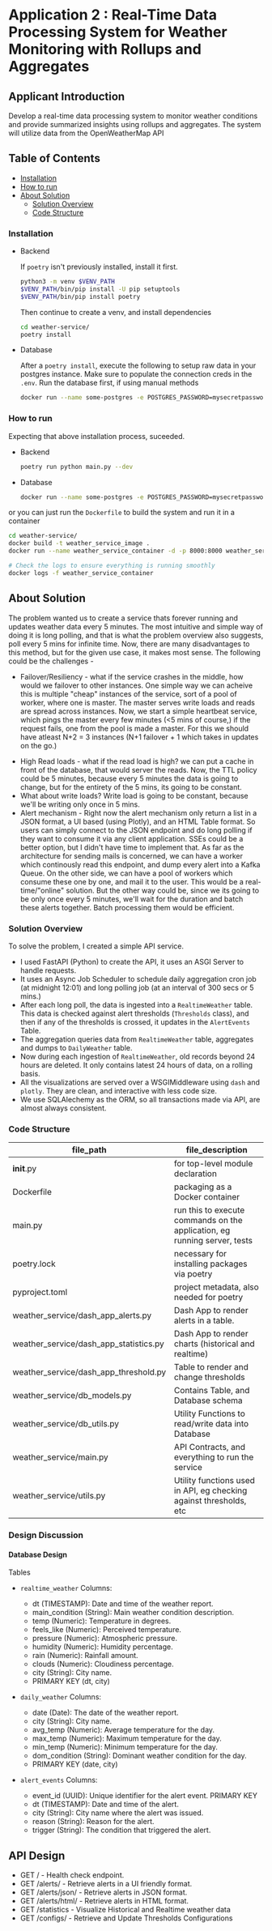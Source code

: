 # Application 2 : Real-Time Data Processing System for Weather Monitoring with Rollups and Aggregates

## Applicant Introduction
Develop a real-time data processing system to monitor weather conditions and provide summarized insights using rollups and aggregates. The system will utilize data from the
 OpenWeatherMap API

## Table of Contents


  + [Installation](#installation)
  + [How to run](#how-to-run)
+ [About Solution](#about-solution)
  - [Solution Overview](#solution-overview)
  - [Code Structure](#code-structure)


### Installation

+ Backend

    If `poetry` isn't previously installed, install it first. 
    ```bash
    python3 -m venv $VENV_PATH
    $VENV_PATH/bin/pip install -U pip setuptools
    $VENV_PATH/bin/pip install poetry
    ```

    Then continue to create a venv, and install dependencies
    ```bash
    cd weather-service/
    poetry install
    ```

+ Database

    After a `poetry install`, execute the following to setup raw data in your 
    postgres instance. Make sure to populate the connection creds in the `.env`.
    Run the database first, if using manual methods
    ```bash
    docker run --name some-postgres -e POSTGRES_PASSWORD=mysecretpassword -p 5432:5432 -d postgres
    ```

### How to run
Expecting that above installation process, suceeded.

+ Backend
    ```bash
    poetry run python main.py --dev
    ```
+ Database
    ```bash
    docker run --name some-postgres -e POSTGRES_PASSWORD=mysecretpassword -p 5432:5432 -d postgres
    ```

or you can just run the `Dockerfile` to build the system and run it in a container

```bash
cd weather-service/
docker build -t weather_service_image .
docker run --name weather_service_container -d -p 8000:8000 weather_service_image

# Check the logs to ensure everything is running smoothly
docker logs -f weather_service_container
```

## About Solution
The problem wanted us to create a service thats forever running and updates weather data every 5 
minutes. The most intuitive and simple way of doing it is long polling, and that is what the problem
overview also suggests, poll every 5 mins for infinite time. Now, there are many disadvantages to this 
method, but for the given use case, it makes most sense. The following could be the challenges - 
* Failover/Resiliency - what if the service crashes in the middle, how would we failover to other 
  instances. One simple way we can acheive this is multiple "cheap" instances of the service, 
  sort of a pool of worker, where one is master. The master serves write loads and reads are spread
  across instances. Now, we start a simple heartbeat service, which pings the master every few minutes 
  (<5 mins of course,) if the request fails, one from the pool is made a master. For this we should 
  have atleast N+2 = 3 instances (N+1 failover + 1 which takes in updates on the go.)
+ High Read loads - what if the read load is high? we can put a cache in front of the database, that would
  server the reads. Now, the TTL policy could be 5 minutes, because every 5 minutes the data is going to 
  change, but for the entirety of the 5 mins, its going to be constant. 
+ What about write loads? Write load is going to be constant, because we'll be writing only once in 5 mins.
+ Alert mechanism - Right now the alert mechanism only return a list in a JSON format, a UI based (using 
  Plotly), and an HTML Table format. So users can simply connect to the JSON endpoint and do long polling
  if they want to consume it via any client application. SSEs could be a better option, but I didn't have 
  time to implement that. 
  As far as the architecture for sending mails is concerned, we can have a worker which continously read 
  this endpoint, and dump every alert into a Kafka Queue. On the other side, we can have a pool of workers
  which consume these one by one, and mail it to the user. This would be a real-time/"online" solution.
  But the other way could be, since we its going to be only once every 5 minutes, we'll wait for the duration
  and batch these alerts together. Batch processing them would be efficient.

### Solution Overview
To solve the problem, I created a simple API service. 
* I used FastAPI (Python) to create the API, it uses an ASGI Server to handle requests.
* It uses an Async Job Scheduler to schedule daily aggregation cron job (at midnight 12:01) and long polling
  job (at an interval of 300 secs or 5 mins.)
* After each long poll, the data is ingested into a `RealtimeWeather` table. This data is checked against
  alert thresholds (`Thresholds` class), and then if any of the thresholds is crossed, it updates in the 
  `AlertEvents` Table. 
* The aggregation queries data from `RealtimeWeather` table, aggregates and dumps to `DailyWeather` table.
* Now during each ingestion of `RealtimeWeather`, old records beyond 24 hours are deleted. It only contains
  latest 24 hours of data, on a rolling basis.
* All the visualizations are served over a WSGIMiddleware using `dash` and `plotly`. They are clean, and 
  interactive with less code size. 
* We use SQLAlechemy as the ORM, so all transactions made via API, are almost always consistent.

### Code Structure
file_path | file_description
----------|-------------------
__init__.py|for top-level module declaration
Dockerfile | packaging as a Docker container
main.py | run this to execute commands on the application, eg running server, tests
poetry.lock | necessary for installing packages via poetry
pyproject.toml| project metadata, also needed for poetry
weather_service/dash_app_alerts.py| Dash App to render alerts in a table.
weather_service/dash_app_statistics.py| Dash App to render charts (historical and realtime)
weather_service/dash_app_threshold.py | Table to render and change thresholds
weather_service/db_models.py | Contains Table, and Database schema
weather_service/db_utils.py | Utility Functions to read/write data into Database
weather_service/main.py | API Contracts, and everything to run the service
weather_service/utils.py | Utility functions used in API, eg checking against thresholds, etc

### Design Discussion
#### Database Design
Tables
+ `realtime_weather`
  Columns:
    - dt (TIMESTAMP): Date and time of the weather report.
    - main_condition (String): Main weather condition description.
    - temp (Numeric): Temperature in degrees.
    - feels_like (Numeric): Perceived temperature.
    - pressure (Numeric): Atmospheric pressure.
    - humidity (Numeric): Humidity percentage.
    - rain (Numeric): Rainfall amount.
    - clouds (Numeric): Cloudiness percentage.
    - city (String): City name.
    - PRIMARY KEY (dt, city)

+ `daily_weather`
  Columns:
    - date (Date): The date of the weather report.
    - city (String): City name.
    - avg_temp (Numeric): Average temperature for the day.
    - max_temp (Numeric): Maximum temperature for the day.
    - min_temp (Numeric): Minimum temperature for the day.
    - dom_condition (String): Dominant weather condition for the day.
    - PRIMARY KEY (date, city)

+ `alert_events`
  Columns:
    - event_id (UUID): Unique identifier for the alert event. PRIMARY KEY
    - dt (TIMESTAMP): Date and time of the alert.
    - city (String): City name where the alert was issued.
    - reason (String): Reason for the alert.
    - trigger (String): The condition that triggered the alert.

## API Design
* GET / - Health check endpoint.
* GET /alerts/ - Retrieve alerts in a UI friendly format.
* GET /alerts/json/ - Retrieve alerts in JSON format. 
* GET /alerts/html/ - Retrieve alerts in HTML format.
* GET /statistics - Visualize Historical and Realtime weather data
* GET /configs/ - Retrieve and Update Thresholds Configurations




